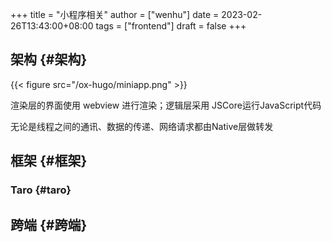 +++
title = "小程序相关"
author = ["wenhu"]
date = 2023-02-26T13:43:00+08:00
tags = ["frontend"]
draft = false
+++

## 架构 {#架构}

{{< figure src="/ox-hugo/miniapp.png" >}}

渲染层的界面使用 webview 进行渲染；逻辑层采用 JSCore运行JavaScript代码

无论是线程之间的通讯、数据的传递、网络请求都由Native层做转发


## 框架 {#框架}


### Taro {#taro}


## 跨端 {#跨端}
